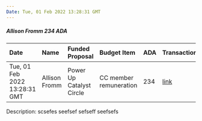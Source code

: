 ```yaml
---
Date: Tue, 01 Feb 2022 13:28:31 GMT
---
```


##### Allison Fromm 234 ADA

| Date      | Name | Funded Proposal | Budget Item | ADA | Transaction|
| :---        | :---  | :--- | :--- | :--- | :--- |
| Tue, 01 Feb 2022 13:28:31 GMT | Allison Fromm | Power Up Catalyst Circle | CC member remuneration | 234 | [link](https://cardanoscan.io/transaction/23r2ef23d32r23dd233)|

Description: scsefes seefsef sefseff seefsefs

